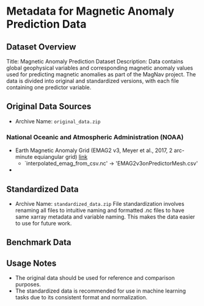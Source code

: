 # Metadata for Magnetic Anomaly Prediction Data

## Dataset Overview
Title: Magnetic Anomaly Prediction Dataset
Description: Data contains global geophysical variables and corresponding magnetic anomaly values used for predicting magnetic anomalies as part of the MagNav project. The data is divided into original and standardized versions, with each file containing one predictor variable.

## Original Data Sources
- Archive Name: `original_data.zip`
### National Oceanic and Atmospheric Administration (NOAA)
* Earth Magnetic Anomaly Grid (EMAG2 v3, Meyer et al., 2017, 2 arc-minute equiangular grid) [link](https://www.ncei.noaa.gov/products/earth-magnetic-model-anomaly-grid-2)
  - `interpolated_emag_from_csv.nc' -> 'EMAG2v3onPredictorMesh.csv'
* 



## Standardized Data
- Archive Name: `standardized_data.zip`
File standardization involves renaming all files to intuitive naming and formatted .nc files to have same xarray metadata and variable naming. This makes the data easier to use for future work.

## Benchmark Data

## Usage Notes
- The original data should be used for reference and comparison purposes.
- The standardized data is recommended for use in machine learning tasks due to its consistent format and normalization.


